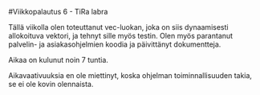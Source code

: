 #Viikkopalautus 6 - TiRa labra

Tällä viikolla olen toteuttanut vec-luokan, joka on siis dynaamisesti allokoituva vektori, ja tehnyt sille myös testin. Olen myös parantanut palvelin- ja asiakasohjelmien koodia ja päivittänyt dokumentteja.

Aikaa on kulunut noin 7 tuntia. 

Aikavaativuuksia en ole miettinyt, koska ohjelman toiminnallisuuden takia, se ei ole kovin olennaista.
